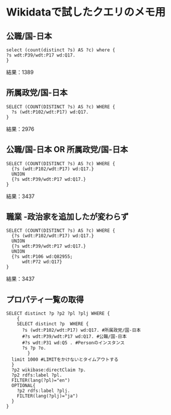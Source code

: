 # Wikidataで試したクエリのメモ用

## 公職/国-日本
```
select (count(distinct ?s) AS ?c) where {
?s wdt:P39/wdt:P17 wd:Q17.
}
```
結果：1389

## 所属政党/国-日本
```
SELECT (COUNT(DISTINCT ?s) AS ?c) WHERE { 
  ?s (wdt:P102/wdt:P17) wd:Q17. 
}
```
結果：2976

## 公職/国-日本 OR 所属政党/国-日本 
```
SELECT (COUNT(DISTINCT ?s) AS ?c) WHERE { 
  {?s (wdt:P102/wdt:P17) wd:Q17.}
  UNION
  {?s wdt:P39/wdt:P17 wd:Q17.}
}
```
結果：3437

## 職業 -政治家を追加したが変わらず
```
SELECT (COUNT(DISTINCT ?s) AS ?c) WHERE { 
  {?s (wdt:P102/wdt:P17) wd:Q17.}
  UNION
  {?s wdt:P39/wdt:P17 wd:Q17.}
  UNION
  {?s wdt:P106 wd:Q82955;
      wdt:P72 wd:Q17}
}
```
結果：3437

## プロパティ一覧の取得
```
SELECT distinct ?p ?p2 ?pl ?plj WHERE {
    {
    SELECT distinct ?p  WHERE {
      ?s (wdt:P102/wdt:P17) wd:Q17. #所属政党/国-日本
      #?s wdt:P39/wdt:P17 wd:Q17. #公職/国-日本
      #?s wdt:P31 wd:Q5 . #Personのインスタンス
      ?s ?p ?o. 
        }
  limit 1000 #LIMITをかけないとタイムアウトする
  }
  ?p2 wikibase:directClaim ?p.
  ?p2 rdfs:label ?pl.
  FILTER(lang(?pl)="en")
  OPTIONAL{
    ?p2 rdfs:label ?plj.
    FILTER(lang(?plj)="ja")
  }  
} 
```
